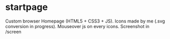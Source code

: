 startpage
=========

Custom browser Homepage (HTML5 + CSS3 + JS). Icons made by me (.svg conversion in progress). Mouseover js on every icons. Screenshot in /screen
